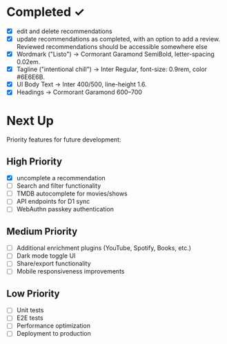# Completed ✓

- [x] edit and delete recommendations
- [x] update recommendations as completed, with an option to add a review. Reviewed recommendations should be accessible somewhere else
- [x] Wordmark ("Listo") → Cormorant Garamond SemiBold, letter-spacing 0.02em.
- [x] Tagline ("intentional chill") → Inter Regular, font-size: 0.9rem, color #6E6E6B.
- [x] UI Body Text → Inter 400/500, line-height 1.6.
- [x] Headings → Cormorant Garamond 600–700

# Next Up

Priority features for future development:

## High Priority
- [x] uncomplete a recommendation
- [ ] Search and filter functionality
- [ ] TMDB autocomplete for movies/shows
- [ ] API endpoints for D1 sync
- [ ] WebAuthn passkey authentication

## Medium Priority
- [ ] Additional enrichment plugins (YouTube, Spotify, Books, etc.)
- [ ] Dark mode toggle UI
- [ ] Share/export functionality
- [ ] Mobile responsiveness improvements

## Low Priority
- [ ] Unit tests
- [ ] E2E tests
- [ ] Performance optimization
- [ ] Deployment to production
